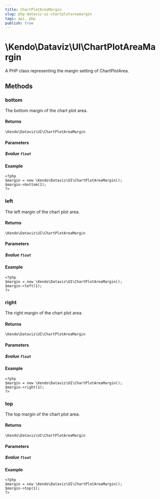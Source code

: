```yaml
---
title: ChartPlotAreaMargin
slug: php-dataviz-ui-chartplotareamargin
tags: api, php
publish: true
---
```


# \Kendo\Dataviz\UI\ChartPlotAreaMargin

A PHP class representing the margin setting of ChartPlotArea.


## Methods

### bottom
The bottom margin of the chart plot area.

#### Returns
`\Kendo\Dataviz\UI\ChartPlotAreaMargin`

#### Parameters

##### $value `float`



#### Example 
    <?php
    $margin = new \Kendo\Dataviz\UI\ChartPlotAreaMargin();
    $margin->bottom(1);
    ?>

### left
The left margin of the chart plot area.

#### Returns
`\Kendo\Dataviz\UI\ChartPlotAreaMargin`

#### Parameters

##### $value `float`



#### Example 
    <?php
    $margin = new \Kendo\Dataviz\UI\ChartPlotAreaMargin();
    $margin->left(1);
    ?>

### right
The right margin of the chart plot area.

#### Returns
`\Kendo\Dataviz\UI\ChartPlotAreaMargin`

#### Parameters

##### $value `float`



#### Example 
    <?php
    $margin = new \Kendo\Dataviz\UI\ChartPlotAreaMargin();
    $margin->right(1);
    ?>

### top
The top margin of the chart plot area.

#### Returns
`\Kendo\Dataviz\UI\ChartPlotAreaMargin`

#### Parameters

##### $value `float`



#### Example 
    <?php
    $margin = new \Kendo\Dataviz\UI\ChartPlotAreaMargin();
    $margin->top(1);
    ?>

 

